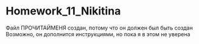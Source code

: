 # Homework_11_Nikitina

Файл ПРОЧИТАЙМЕНЯ создан, потому что он должен был быть создан
Возможно, он дополнится инструкциями, но пока я в этом не уверена
